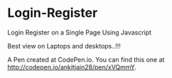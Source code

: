 # Login-Register
Login Register on a Single Page Using Javascript

Best view on Laptops and desktops..!!!



A Pen created at CodePen.io. You can find this one at http://codepen.io/ankitjain28/pen/xVQmmY.